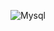 ![Mysql](https://user-images.githubusercontent.com/85625481/195056914-5d1267b9-779a-4671-be63-33f72b62d07a.png)
